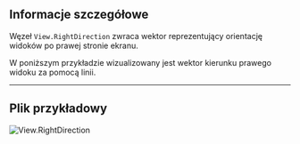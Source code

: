 ## Informacje szczegółowe
Węzeł `View.RightDirection` zwraca wektor reprezentujący orientację widoków po prawej stronie ekranu.

W poniższym przykładzie wizualizowany jest wektor kierunku prawego widoku za pomocą linii.
___
## Plik przykładowy

![View.RightDirection](./Revit.Elements.Views.View.RightDirection_img.jpg)

